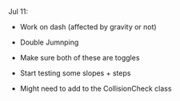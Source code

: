Jul 11:

- Work on dash (affected by gravity or not)
- Double Jumnping 
- Make sure both of these are toggles

- Start testing some slopes + steps
- Might need to add to the CollisionCheck class
